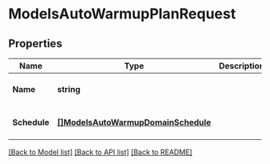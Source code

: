 # ModelsAutoWarmupPlanRequest

## Properties
Name | Type | Description | Notes
------------ | ------------- | ------------- | -------------
**Name** | **string** |  | [optional] [default to null]
**Schedule** | [**[]ModelsAutoWarmupDomainSchedule**](models.AutoWarmupDomainSchedule.md) |  | [optional] [default to null]

[[Back to Model list]](../README.md#documentation-for-models) [[Back to API list]](../README.md#documentation-for-api-endpoints) [[Back to README]](../README.md)


